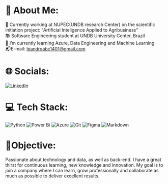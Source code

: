 # 💫 About Me:
🔭 Currently working at NUPEC(UNDB research Center) on the scientific initiation project: "Artificial Inteligence Applied to Agribusiness"<br>📚 Software Engineering student at UNDB University Center, Brazil <br>🌱 I’m currently learning Azure, Data Engineering and Machine Learning<br>📬E-mail: leandroabc1401@gmail.com


# 🌐 Socials:
[![LinkedIn](https://img.shields.io/badge/LinkedIn-%230077B5.svg?logo=linkedin&logoColor=white)](https://linkedin.com/in/leandro-launé-12587426a) 

# 💻 Tech Stack:
![Python](https://img.shields.io/badge/python-3670A0?style=for-the-badge&logo=python&logoColor=ffdd54) ![Power Bi](https://img.shields.io/badge/power_bi-F2C811?style=for-the-badge&logo=powerbi&logoColor=black) ![Azure](https://img.shields.io/badge/azure-%230072C6.svg?style=for-the-badge&logo=microsoftazure&logoColor=white) ![Git](https://img.shields.io/badge/git-%23F05033.svg?style=for-the-badge&logo=git&logoColor=white) ![Figma](https://img.shields.io/badge/figma-%23F24E1E.svg?style=for-the-badge&logo=figma&logoColor=white) ![Markdown](https://img.shields.io/badge/markdown-%23000000.svg?style=for-the-badge&logo=markdown&logoColor=white)
# 🎯Objective:
Passionate about technology and data, as well as back-end. I have a great thirst for continuous learning, new knowledge and innovation. My goal is to join a company where I can learn, grow professionally and collaborate as much as possible to deliver excellent results.
<!-- Proudly created with GPRM ( https://gprm.itsvg.in ) -->
